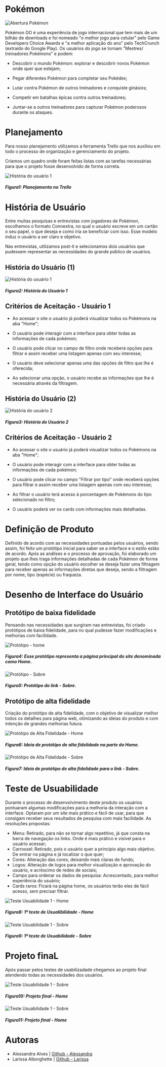 # Pokémon

![Abertura Pokémon](src/img/imgs.readme/pokemongo.readme.jpg)

Pokémon GO é uma experiência de jogo internacional que tem mais de um bilhão de downloads e foi nomeado "o melhor jogo para celular" pelo Game Developers Choice Awards e "a melhor aplicação do ano" pelo TechCrunch (extraído do Google Play). Os usuários do jogo se tornam "Mestres/ treinadores Pokémons" e podem:

* Descobrir o mundo Pokémon: explorar e descobrir novos Pokémon onde quer que estejam;

* Pegar diferentes Pokémon para completar seu Pokédex;

* Lutar contra Pokémon de outros treinadores e conquiste ginásios;

* Competir em batalhas épicas contra outros treinadores;

* Juntar-se a outros treinadores para capturar Pokémon poderosos durante os ataques.

# Planejamento

Para nosso planejamento utilizamos a ferramenta Trello que nos auxiliou em todo o processo de organização e gerenciamento do projeto.

Criamos um quadro onde foram feitas listas com as tarefas necessárias para que o projeto fosse desenvolvido de forma correta.

![História do usuário 1](src/img/imgs.readme/trello.jpeg)
##### Figura1: Planejamento no Trello

# História de Usuário

Entre muitas pesquisas e entrevistas com jogadores de Pokémon, escolhemos o formato Connextra, no qual o usuário escreve em um cartão o seu papel, o que deseja e como iria se beneficiar com isso. Esse modelo induz o usuário a ser claro e objetivo.

Nas entrevistas, utilizamos post-it e selecionamos dois usuários que pudessem representar as necessidades do grande público de usuários.

## História do Usuário (1)

![História do usuário 1](src/img/imgs.readme/post-it1.jpg)
##### Figura2: História do Usuário 1

## Critérios de Aceitação - Usuário 1

* Ao acessar o site o usuário já poderá visualizar todos os Pokémons na aba "Home";

* O usuário pode interagir com a interface para obter todas as informações de cada pokémon;

* O usuário pode clicar no campo de filtro onde receberá opções para filtrar e assim receber uma listagem apenas com seu interesse;

* O usuário deve selecionar apenas uma das opçôes de filtro que lhe é oferecida;

* Ao selecionar uma opção, o usuário recebe as informações que lhe é necessária através da filtragem.

## História do Usuário (2)

![História do usuário 2](src/img/imgs.readme/post-it2.jpg)
##### Figura3: História do Usuário 2

## Critérios de Aceitação - Usuário 2

* Ao acessar o site o usuário já poderá visualizar todos os Pokémons na aba "Home";

* O usuário pode interagir com a interface para obter todas as informações de cada pokémon;

* O usuário pode clicar no campo "Filtrar por tipo" onde receberá opções para filtrar e assim receber uma listagem apenas com seu interesse;

* Ao filtrar o usuário terá acesso à porcentagem de Pokémons do tipo selecionado no filtro;

* O usuário poderá ver os cards com informações mais detalhadas.

# Definição de Produto

Definido de acordo com as necessidades pontuadas pelos usuários, sendo assim, foi feito um protótipo inicial para saber se a interface e o estilo estão de acordo. Após as análises e o processo de aprovação, foi elaborado um projeto que lhes traga informações detalhadas de cada Pokémon de forma geral, tendo como opção do usuário escolher se deseja fazer uma filtragem para receber apenas as informações diretas que deseja, sendo a filtragem por nome, tipo (espécie) ou fraqueza.

# Desenho de Interface do Usuário

## Protótipo de baixa fidelidade

Pensando nas necessidades que surgiram nas entrevistas, foi criado protótipos de baixa fidelidade, para no qual pudesse fazer modificações e melhorias com facilidade.

![Protótipo - home](src/img/imgs.readme/prototipo_home.jpg)
##### Figura4: Esse protótipo representa a página principal do site denominada como Home.

![Protótipo - Sobre](src/img/imgs.readme/prototipo_sobre.jpg)
##### Figura5: Protótipo do link - Sobre.

## Protótipo de alta fidelidade

Criação do protótipo de alta fidelidade, com o objetivo de visualizar melhor todos os detalhes para página web, otimizando as ideias do produto e com intenção de grandes melhorias futura.

![Protótipo de Alta Fidelidade - Home](src/img/imgs.readme/canva_home.jpg)
##### Figura6: Ideia de protótipo de alta fidelidade na parte do Home.

![Protótipo de Alta Fidelidade - Sobre](src/img/imgs.readme/canva_sobre.jpg)
##### Figura7: Ideia de protótipo de alta fidelidade para o link - Sobre.

# Teste de Usuabilidade

Durante o processo de desenvolvimento deste produto os usuários pontuaram algumas modificações para a melhoria da interação com a interface. Optaram por um site mais prático e fácil de usar, para que consigam receber seus resultados de pesquisa com mais facilidade.
As resoluções propostas:

* Menu: Retirado, para não se tornar algo repetitivo, já que consta na barra de navegação os links. Onde é mais prático e visível para o usuário acessar;
* Carrossel: Retirado, pois o usuário quer a princípio algo mais objetivo. De entrar na página e já localizar o que quer;
* Cores: Alteração das cores, deixando mais claras de fundo;
* Logos: Alteração de logos para melhor visualização e aprovação do usuário, e acréscimo de redes de sociais;
* Campo para ordenar os dados de pesquisa: Acrescentado, para melhor experiência do usuário;
* Cards raros: Ficará na página home, os usuários terão eles de fácil acesso, sem precisar filtrar.

![Teste Usuabilidade 1 - Home](src/img/imgs.readme/home.teste1.jpg)
##### Figura8: 1º teste de Usualibilidade - Home

![Teste Usuabilidade 1 - Sobre](src/img/imgs.readme/sobre.teste1.jpg)
##### Figura9: 1º teste de Usuabilidade - Sobre

# Projeto finaL

Após passar pelos testes de usabilizadade chegamos ao projeto final atendendo todas as necessidades dos usuários.

![Teste Usuabilidade 1 - Sobre](src/img/imgs.readme/Final.png)
##### Figura10: Projeto final - Home

![Teste Usuabilidade 1 - Sobre](src/img/imgs.readme/Final2.png)
##### Figura11: Projeto final - Home

# Autoras

* Alessandra Alves | [Github - Alessandra](https://github.com/ale-alves)
* Larissa Alborghette | [Github - Larissa](https://github.com/laris28)
